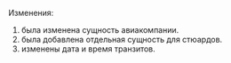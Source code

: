 Изменения:
1) была изменена сущность авиакомпании.
2) была добавлена отдельная сущность для стюардов.
3) изменены дата и время транзитов.
